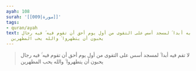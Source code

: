 ```yaml
---
ayah: 108
surah: '[[009|سورة]]'
tags:
- quran/ayah
text: لا تقم فيه أبدا ۚ لمسجد أسس على التقوى من أول يوم أحق أن تقوم فيه ۚ فيه رجال
  يحبون أن يتطهروا ۚ والله يحب المطهرين
---
```

> لا تقم فيه أبدا ۚ لمسجد أسس على التقوى من أول يوم أحق أن تقوم فيه ۚ فيه رجال يحبون أن يتطهروا ۚ والله يحب المطهرين

